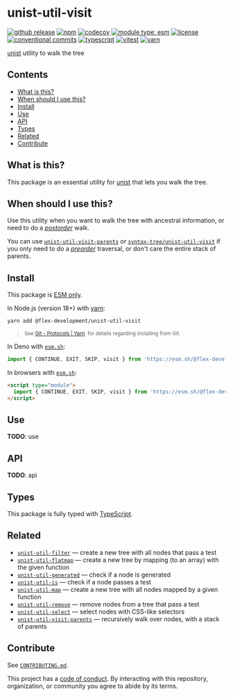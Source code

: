 # unist-util-visit

[![github release](https://img.shields.io/github/v/release/flex-development/unist-util-visit.svg?include_prereleases&sort=semver)](https://github.com/flex-development/unist-util-visit/releases/latest)
[![npm](https://img.shields.io/npm/v/@flex-development/unist-util-visit.svg)](https://npmjs.com/package/@flex-development/unist-util-visit)
[![codecov](https://codecov.io/gh/flex-development/unist-util-visit/graph/badge.svg?token=xHQmS2Z03w)](https://codecov.io/gh/flex-development/unist-util-visit)
[![module type: esm](https://img.shields.io/badge/module%20type-esm-brightgreen)](https://github.com/voxpelli/badges-cjs-esm)
[![license](https://img.shields.io/github/license/flex-development/unist-util-visit.svg)](LICENSE.md)
[![conventional commits](https://img.shields.io/badge/-conventional%20commits-fe5196?logo=conventional-commits&logoColor=ffffff)](https://conventionalcommits.org/)
[![typescript](https://img.shields.io/badge/-typescript-3178c6?logo=typescript&logoColor=ffffff)](https://typescriptlang.org/)
[![vitest](https://img.shields.io/badge/-vitest-6e9f18?style=flat&logo=vitest&logoColor=ffffff)](https://vitest.dev/)
[![yarn](https://img.shields.io/badge/-yarn-2c8ebb?style=flat&logo=yarn&logoColor=ffffff)](https://yarnpkg.com/)

[unist][unist] utility to walk the tree

## Contents

- [What is this?](#what-is-this)
- [When should I use this?](#when-should-i-use-this)
- [Install](#install)
- [Use](#use)
- [API](#api)
- [Types](#types)
- [Related](#related)
- [Contribute](#contribute)

## What is this?

This package is an essential utility for [unist][unist] that lets you walk the tree.

## When should I use this?

Use this utility when you want to walk the tree with ancestral information, or need to do a [*postorder*][postorder]
walk.

You can use [`unist-util-visit-parents`][unist-util-visit-parents] or [`syntax-tree/unist-util-visit`][unist-util-visit]
if you only need to do a [*preorder*][preorder] traversal, or don't care the entire stack of parents.

## Install

This package is [ESM only][esm].

In Node.js (version 18+) with [yarn][yarn]:

```sh
yarn add @flex-development/unist-util-visit
```

<blockquote>
  <small>
    See <a href='https://yarnpkg.com/protocol/git'>Git - Protocols | Yarn</a>
    &nbsp;for details regarding installing from Git.
  </small>
</blockquote>

In Deno with [`esm.sh`][esmsh]:

```ts
import { CONTINUE, EXIT, SKIP, visit } from 'https://esm.sh/@flex-development/unist-util-visit'
```

In browsers with [`esm.sh`][esmsh]:

```html
<script type="module">
  import { CONTINUE, EXIT, SKIP, visit } from 'https://esm.sh/@flex-development/unist-util-visit'
</script>
```

## Use

**TODO**: use

## API

**TODO**: api

## Types

This package is fully typed with [TypeScript][typescript].

## Related

- [`unist-util-filter`][unist-util-filter] &mdash; create a new tree with all nodes that pass a test
- [`unist-util-flatmap`][unist-util-flatmap] &mdash; create a new tree by mapping (to an array) with the given function
- [`unist-util-generated`][unist-util-generated] &mdash; check if a node is generated
- [`unist-util-is`][unist-util-is] &mdash; check if a node passes a test
- [`unist-util-map`][unist-util-map] &mdash; create a new tree with all nodes mapped by a given function
- [`unist-util-remove`][unist-util-remove] &mdash; remove nodes from a tree that pass a test
- [`unist-util-select`][unist-util-filter] &mdash; select nodes with CSS-like selectors
- [`unist-util-visit-parents`][unist-util-visit-parents] &mdash; recursively walk over nodes, with a stack of parents

## Contribute

See [`CONTRIBUTING.md`](CONTRIBUTING.md).

This project has a [code of conduct](CODE_OF_CONDUCT.md). By interacting with this repository, organization, or
community you agree to abide by its terms.

[esm]: https://gist.github.com/sindresorhus/a39789f98801d908bbc7ff3ecc99d99c
[esmsh]: https://esm.sh/
[postorder]: https://github.com/syntax-tree/unist#postorder
[preorder]: https://github.com/syntax-tree/unist#preorder
[typescript]: https://www.typescriptlang.org
[unist-util-filter]: https://github.com/syntax-tree/unist-util-filter
[unist-util-flatmap]: https://github.com/syntax-tree/unist-util-flatmap
[unist-util-generated]: https://github.com/syntax-tree/unist-util-generated
[unist-util-is]: https://github.com/syntax-tree/unist-util-is
[unist-util-map]: https://github.com/syntax-tree/unist-util-map
[unist-util-remove]: https://github.com/syntax-tree/unist-util-remove
[unist-util-visit-parents]: https://github.com/syntax-tree/unist-util-visit-parents
[unist-util-visit]: https://github.com/syntax-tree/unist-util-visit
[unist]: https://github.com/syntax-tree/unist
[yarn]: https://yarnpkg.com
